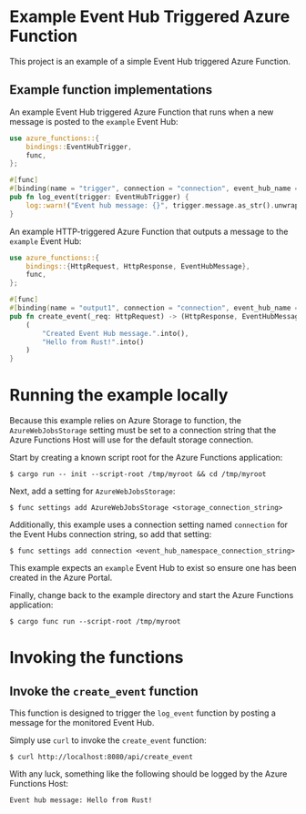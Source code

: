 # Example Event Hub Triggered Azure Function

This project is an example of a simple Event Hub triggered Azure Function.

## Example function implementations

An example Event Hub triggered Azure Function that runs when a new message is posted
to the `example` Event Hub:

```rust
use azure_functions::{
    bindings::EventHubTrigger,
    func,
};

#[func]
#[binding(name = "trigger", connection = "connection", event_hub_name = "example")]
pub fn log_event(trigger: EventHubTrigger) {
    log::warn!("Event hub message: {}", trigger.message.as_str().unwrap());
}
```

An example HTTP-triggered Azure Function that outputs a message to the `example` Event Hub:

```rust
use azure_functions::{
    bindings::{HttpRequest, HttpResponse, EventHubMessage},
    func,
};

#[func]
#[binding(name = "output1", connection = "connection", event_hub_name = "example")]
pub fn create_event(_req: HttpRequest) -> (HttpResponse, EventHubMessage) {
    (
        "Created Event Hub message.".into(),
        "Hello from Rust!".into()
    )
}
```

# Running the example locally

Because this example relies on Azure Storage to function, the `AzureWebJobsStorage` setting must be set to a connection string that the Azure Functions Host will use for the default
storage connection.

Start by creating a known script root for the Azure Functions application:

```
$ cargo run -- init --script-root /tmp/myroot && cd /tmp/myroot
```

Next, add a setting for `AzureWebJobsStorage`:

```
$ func settings add AzureWebJobsStorage <storage_connection_string>
```

Additionally, this example uses a connection setting named `connection` for the Event Hubs connection string, so add that setting:

```
$ func settings add connection <event_hub_namespace_connection_string>
```

This example expects an `example` Event Hub to exist so ensure one has been created in the Azure Portal.

Finally, change back to the example directory and start the Azure Functions application:

```
$ cargo func run --script-root /tmp/myroot
```

# Invoking the functions

## Invoke the `create_event` function

This function is designed to trigger the `log_event` function by posting a message for the monitored Event Hub. 

Simply use `curl` to invoke the `create_event` function:

```
$ curl http://localhost:8080/api/create_event
```

With any luck, something like the following should be logged by the Azure Functions Host:

```
Event hub message: Hello from Rust!
```